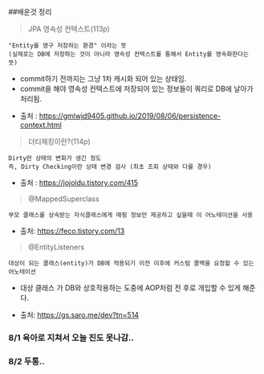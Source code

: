 ##배운것 정리

> JPA 영속성 컨텍스트(113p)

    "Entity를 영구 저장하는 환경" 이라는 뜻
    (실제로는 DB에 저장하는 것이 아니라 영속성 컨텍스트를 통해서 Entity를 영속화한다는 뜻)
- commit하기 전까지는 그냥 1차 캐시화 되어 있는 상태임.
- commit을 해야 영속성 컨텍스트에 저장되어 있는 정보들이 쿼리로 DB에 날아가 처리됨.   
 
* 출처 : https://gmlwjd9405.github.io/2019/08/06/persistence-context.html

> 더티체킹이란?(114p)

    Dirty란 상태의 변화가 생긴 정도
    즉, Dirty Checking이란 상태 변경 검사 (최초 조회 상태와 다를 경우)
* 출처 : https://jojoldu.tistory.com/415

> @MappedSuperclass

    부모 클래스를 상속받는 자식클래스에게 매핑 정보만 제공하고 싶을때 이 어노테이션을 사용
    
* 출처: https://feco.tistory.com/13

> @EntityListeners

    대상이 되는 클래스(entity)가 DB에 적용되기 이전 이후에 커스텀 콜백을 요청할 수 있는 어노테이션

- 대상 클래스 가 DB와 상호작용하는 도중에 AOP처럼 전 후로 개입할 수 있게 해준다.

* 출처: https://gs.saro.me/dev?tn=514

### 8/1 육아로 지쳐서 오늘 진도 못나감..
### 8/2 두통..